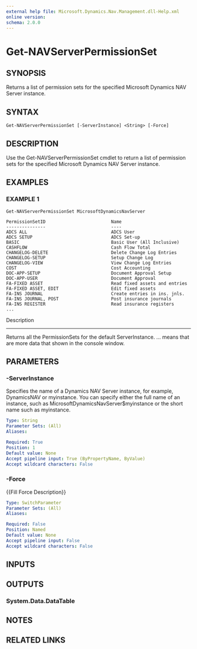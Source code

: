 ```yaml
---
external help file: Microsoft.Dynamics.Nav.Management.dll-Help.xml
online version: 
schema: 2.0.0
---
```


# Get-NAVServerPermissionSet

## SYNOPSIS
Returns a list of permission sets for the specified Microsoft Dynamics NAV Server instance.

## SYNTAX

```
Get-NAVServerPermissionSet [-ServerInstance] <String> [-Force]
```

## DESCRIPTION
Use the Get-NAVServerPermissionSet cmdlet to return a list of permission sets for the specified Microsoft Dynamics NAV Server instance.

## EXAMPLES

### EXAMPLE 1
```
Get-NAVServerPermissionSet MicrosoftDynamicsNavServer

PermissionSetID                         Name
---------------                         ----
ADCS ALL                                ADCS User
ADCS SETUP                              ADCS Set-up
BASIC                                   Basic User (All Inclusive)
CASHFLOW                                Cash Flow Total
CHANGELOG-DELETE                        Delete Change Log Entries
CHANGELOG-SETUP                         Setup Change Log
CHANGELOG-VIEW                          View Change Log Entries
COST                                    Cost Accounting
DOC-APP-SETUP                           Document Approval Setup
DOC-APP-USER                            Document Approval
FA-FIXED ASSET                          Read fixed assets and entries
FA-FIXED ASSET, EDIT                    Edit fixed assets
FA-INS JOURNAL                          Create entries in ins. jnls.
FA-INS JOURNAL, POST                    Post insurance journals
FA-INS REGISTER                         Read insurance registers
...
```

Description

-----------

Returns all the PermissionSets for the default ServerInstance.
...
means that are more data that shown in the console window.

## PARAMETERS

### -ServerInstance
Specifies the name of a Dynamics NAV Server instance, for example, DynamicsNAV or myinstance.
You can specify either the full name of an instance, such as MicrosoftDynamicsNavServer$myinstance or the short name such as myinstance.

```yaml
Type: String
Parameter Sets: (All)
Aliases: 

Required: True
Position: 1
Default value: None
Accept pipeline input: True (ByPropertyName, ByValue)
Accept wildcard characters: False
```

### -Force
{{Fill Force Description}}

```yaml
Type: SwitchParameter
Parameter Sets: (All)
Aliases: 

Required: False
Position: Named
Default value: None
Accept pipeline input: False
Accept wildcard characters: False
```

## INPUTS

## OUTPUTS

### System.Data.DataTable

## NOTES
## RELATED LINKS

